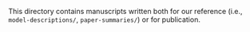This directory contains manuscripts written both for our reference (i.e., `model-descriptions/`, `paper-summaries/`) or for publication.

